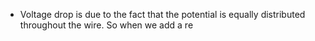 - Voltage drop is due to the fact that the potential is equally distributed throughout the wire. So when we add a re